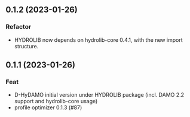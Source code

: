 ## 0.1.2 (2023-01-26)

### Refactor

- HYDROLIB now depends on hydrolib-core 0.4.1, with the new import structure.

## 0.1.1 (2023-01-26)

### Feat

- D-HyDAMO initial version under HYDROLIB package (incl. DAMO 2.2 support and hydrolib-core usage)
- profile optimizer 0.1.3 (#87)
